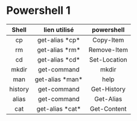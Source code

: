 # Powershell 1
 
| Shell | lien utilisé | powershell |
| :-------: | :--------------: | :----------------: |
| cp | get-alias \*cp* | Copy-Item |
| rm | get-alias \*rm* | Remove-Item |
| cd | get-alias \*cd* | Set-Location |
| mkdir | get-command | mkdir |
| man | get-alias \*man* | help |
| history | get-command | Get-History |
| alias | get-command | Get-Alias |
| cat | get-alias \*cat* | Get-Content |get
